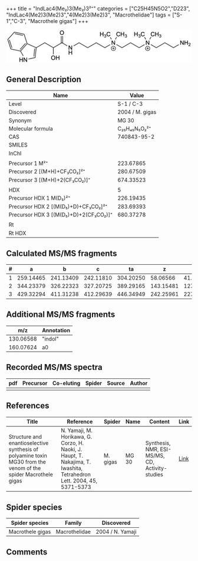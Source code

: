 +++
title = "IndLac4(Me₂)3(Me₂)3²⁺"
categories = ["C25H45N5O2","D223",
"IndLac4(Me2)3(Me2)3","4(Me2)3(Me2)3",
"Macrothelidae"]
tags = ["S-1","C-3",
"Macrothele gigas"]
+++

![](/img/IndLac4(Me2)3(Me2)3.png)

## General Description

| Name                            | Value           |
|---------------------------------|-----------------|
| Level                           | S-1 / C-3             |
| Discovered                      | 2004 / M. gigas |
| Synonym                         | MG 30           |
| Molecular formula               | C₂₅H₄₅N₅O₂²⁺    |
| CAS                             | 740843-95-2     |
| SMILES |   |
| InChI  |   |
|                                 |                 |
| Precursor 1  M²⁺                | 223.67865       |
| Precursor 2 [(M+H)+CF₃CO₂]²⁺         | 280.67509       |
| Precursor 3 [(M+H)+2(CF₃CO₂)]⁺         | 674.33523       |
|                                 |                 |
| HDX                             | 5               |
| Precursor HDX 1  M(D₅)²⁺         | 226.19435       |
| Precursor HDX 2 [(M(D₅)+D)+CF₃CO₂]²⁺  | 283.69393       |
| Precursor HDX 3 [(M(D₅)+D)+2(CF₃CO₂)]⁺ | 680.37278       |
|                                 |                 |
| Rt                              |                 |
| Rt HDX                          |                 |

## Calculated MS/MS fragments

| # | a         | b         | c         | ta        | z         | y         | tz        |
|---|-----------|-----------|-----------|-----------|-----------|-----------|-----------|
| 1 | 259.14465 | 241.13409 | 242.11810 | 304.20250 | 58.06566  | 41.03911  | 103.12352 |
| 2 | 344.23379 | 326.22323 | 327.20725 | 389.29165 | 143.15481 | 127.13608 | 188.21266 |
| 3 | 429.32294 | 411.31238 | 412.29639 | 446.34949 | 242.25961 | 227.24871 | 259.28616 |

## Additional MS/MS fragments

| m/z       | Annotation |
|-----------|------------|
| 130.06568  | "indol"    |
| 160.07624  | a0         |

## Recorded MS/MS spectra

| pdf | Precursor | Co-eluting | Spider | Source | Author |
|-----|-----------|------------|--------|--------|--------|
|     |           |            |        |        |        |

## References

| Title                                                                                                          | Reference                                                                                                             | Spider   | Name  | Content                                         | Link                                                                        |
|----------------------------------------------------------------------------------------------------------------|-----------------------------------------------------------------------------------------------------------------------|----------|-------|-------------------------------------------------|-----------------------------------------------------------------------------|
| Structure and enantioselective synthesis of polyamine toxin MG30 from the venom of the spider Macrothele gigas | N. Yamaji, M. Horikawa, G. Corzo, H. Naoki, J. Haupt, T. Nakajima, T. Iwashita, Tetrahedron Lett. 2004, 45, 5371-5373 | M. gigas | MG 30 | Synthesis, NMR, ESI-MS/MS, CD, Activity-studies | [Link](https://www.sciencedirect.com/science/article/pii/S0040403904011281) |

## Spider species

| Spider species   | Family        | Discovered       |
|------------------|---------------|------------------|
| Macrothele gigas | Macrothelidae | 2004 / N. Yamaji |

## Comments